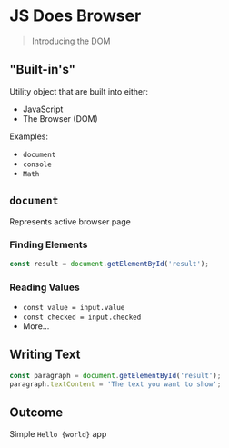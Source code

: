 JS Does Browser 
===

> Introducing the DOM

## "Built-in's"

Utility object that are built into either:
* JavaScript
* The Browser (DOM)

Examples:
* `document`
* `console`
* `Math`

## `document`

Represents active browser page

### Finding Elements

```js
const result = document.getElementById('result');
```

### Reading Values

* `const value = input.value`
* `const checked = input.checked`
* More...

## Writing Text

```js
const paragraph = document.getElementById('result');
paragraph.textContent = 'The text you want to show';
```

## Outcome

Simple `Hello {world}` app